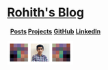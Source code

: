 # [Rohith's Blog](rohithmay.netlify.app)

​		<strong>															 [Posts](./posts)	  	[Projects](./projects)</strong>		[**GitHub**](https://github.com/rohithmay)		 [**LinkedIn**](https://www.linkedin.com/in/rohithkris96/)

<img src="./images/bio-image.jpg" style="zoom:15%;" />



